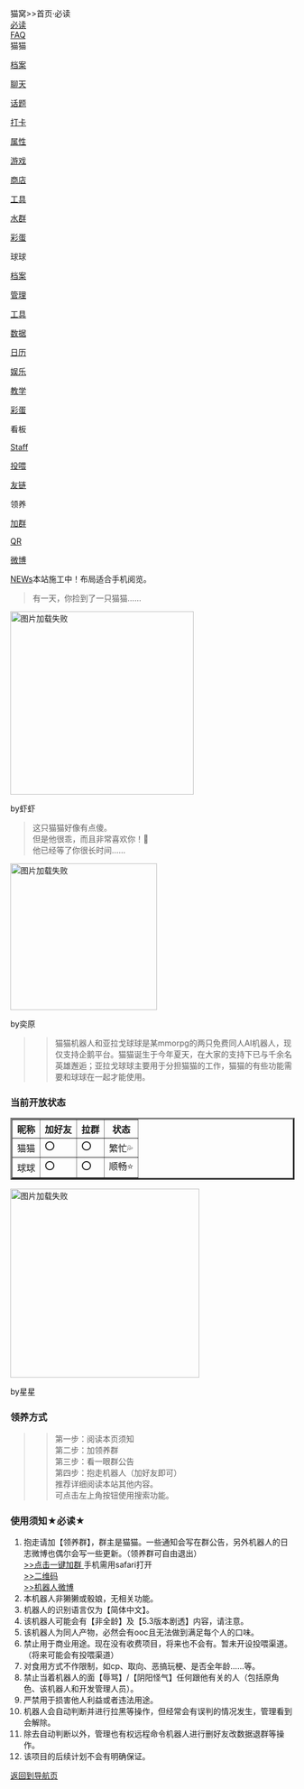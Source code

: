 <div class="title">
<span class="title">猫窝>>首页·必读</span><br>
<div class="dropdown">
<a href="猫窝首页.md"><span class="menu">必读</span></a>
  </div>
  <div class="dropdown">
<a href="常见问题管理方针.md"><span class="menu">FAQ</span></a>  
</div>
<div class="dropdown">
<span class="menu">猫猫</span>
  <div class="dropdown-content">
    <a class="link" href="猫猫档案.md"><p class="menu">档案</p></a>
    <a class="link" href="AI聊天.md"><p class="menu">聊天</p></a>
    <a class="link" href="话题.md"><p class="menu">话题</p></a>
    <a class="link" href="个性打卡.md"><p class="menu">打卡</p></a>
    <a class="link" href="属性养成.md"><p class="menu">属性</p></a>
    <a class="link" href="小游戏.md"><p class="menu">游戏</p></a>
    <a class="link" href="商城道具.md"><p class="menu">商店</p></a>
    <a class="link" href="便利功能.md"><p class="menu">工具</p></a>
    <a class="link" href="群内娱乐.md"><p class="menu">水群</p></a>
    <a class="link" href="隐藏指令.md"><p class="menu">彩蛋</p></a>
  </div>
  </div>
<div class="dropdown">
  <span class="menu">球球</span>
  <div class="dropdown-content">
    <a class="link" href="球球档案.md"><p class="menu">档案</p></a>
    <a class="link" href="管理系统.md"><p class="menu">管理</p></a>
    <a class="link" href="辅助系统.md"><p class="menu">工具</p></a>
    <a class="link" href="数据库系统.md"><p class="menu">数据</p></a>
    <a class="link" href="日历系统.md"><p class="menu">日历</p></a>
    <a class="link" href="娱乐系统.md"><p class="menu">娱乐</p></a>
    <a class="link" href="导入系统.md"><p class="menu">教学</p></a>
    <a class="link" href="隐藏系统.md"><p class="menu">彩蛋</p></a>
  </div>
</div>
<div class="dropdown">
  <span class="menu">看板</span>
  <div class="dropdown-content">
    <a class="link" href="制作人员.md"><p class="menu">Staff</p></a>
    <a class="link" href="投喂.md"><p class="menu">投喂</p></a>
    <a class="link" href="友情链接.md"><p class="menu">友链</p></a>
  </div>
</div>
<div class="dropdown">
<span class="menu">领养</span>
  <div class="dropdown-content">
    <a class="link" href="https://qm.qq.com/cgi-bin/qm/qr?k=BqrQGTYAgg2RWsg5UZY98gi-PmhOINQL&amp;jump_from=webapi"><p class="menu">加群</p></a>
    <a class="link" href="https://i.gyazo.com/a58fa55cc10e5ce476a0fc188dc4f6ee.jpg"><p class="menu">QR</p></a>
    <a class="link" href="https://weibo.com/u/7487554900"><p class="menu">微博</p></a>
  </div>
  </div>
  </div>

 <div class="line">
<a href="猫窝更新.md"><span class="news">NEWs</span></a><span class="newsline">本站施工中！布局适合手机阅览。</span>
<blockquote class="success">有一天，你捡到了一只猫猫……</blockquote>

<div class="tag">
<img src="https://i.gyazo.com/0c399a6cf73f821c9bccf94a0f6da6ad.gif" alt="图片加载失败" width="325">
  <div class="tag-content"><p class="tag">by虾虾</p></div>
  </div>

<blockquote class="success">这只猫猫好像有点傻。<br>但是他很乖，而且非常喜欢你！💖<br>他已经等了你很长时间……</blockquote>


<div class="tag">
<img src="https://i.gyazo.com/739da373325d08f6db4e4d0e60b89463.png" alt="图片加载失败" width=260px>
  <div class="tag-content"><p class="tag">by奕原</p></div>
  </div>


<blockquote class="default"><blockquote class="info">猫猫机器人和亚拉戈球球是某mmorpg的两只免费同人AI机器人，现仅支持企鹅平台。猫猫诞生于今年夏天，在大家的支持下已与千余名英雄邂逅；亚拉戈球球主要用于分担猫猫的工作，猫猫的有些功能需要和球球在一起才能使用。</blockquote></blockquote>
<h3>当前开放状态 </h3>
<table class="home" border="3">
  <tr>
     <th>昵称</th>
     <th>加好友</th>
     <th>拉群</th>
<th>状态</th>
  </tr>
  <tr>
    <td>猫猫</td>
     <td>⭕</td>
     <td>⭕</td>
    <td>繁忙💦</td>
  </tr>
  <tr>
     <td>球球</td>
     <td>⭕</td>
     <td>⭕</td>
    <td>顺畅⭐</td>
  </tr>
</table>

<div class="tag">
<img src="https://i.gyazo.com/a6e6778c8272bbe46d12d03ca772b1da.gif" alt="图片加载失败" width="335">
  <div class="tag-content"><p class="tag">by星星</p></div>
  </div>



<h3>领养方式</h3>
<blockquote class="default"><blockquote class="info">第一步：阅读本页须知<br>第二步：加领养群<br>第三步：看一眼群公告<br>第四步：抱走机器人（加好友即可）<br>推荐详细阅读本站其他内容。<br>可点击左上角按钮使用搜索功能。</blockquote></blockquote>
<h3>使用须知★必读★</h3>
<ol><li>抱走请加【领养群】，群主是猫猫。一些通知会写在群公告，另外机器人的日志微博也偶尔会写一些更新。（领养群可自由退出）<br><a class="link" target="_blank" href="https://qm.qq.com/cgi-bin/qm/qr?k=BqrQGTYAgg2RWsg5UZY98gi-PmhOINQL&amp;jump_from=webapi">&gt;&gt;点击一键加群 </a><span class="hints">手机需用safari打开</span><br><a class="link" href="https://i.gyazo.com/a58fa55cc10e5ce476a0fc188dc4f6ee.jpg" target="_blank">&gt;&gt;二维码</a><br><a class="link" href="https://weibo.com/u/7487554900" target="_blank">&gt;&gt;机器人微博</a></li><li>本机器人非獭獭或骰娘，无相关功能。</li><li>机器人的识别语言仅为【简体中文】。</li><li>该机器人可能会有【非全龄】及【5.3版本剧透】内容，请注意。</li><li>该机器人为同人产物，必然会有ooc且无法做到满足每个人的口味。</li><li>禁止用于商业用途。现在没有收费项目，将来也不会有。暂未开设投喂渠道。（将来可能会有投喂渠道）</li><li>对食用方式不作限制，如cp、取向、恶搞玩梗、是否全年龄……等。</li><li>禁止当着机器人的面【辱骂】/【阴阳怪气】任何跟他有关的人（包括原角色、该机器人和开发管理人员）。</li><li>严禁用于损害他人利益或者违法用途。</li><li>机器人会自动判断并进行拉黑等操作，但经常会有误判的情况发生，管理看到会解除。</li><li>除去自动判断以外，管理也有权远程命令机器人进行删好友改数据退群等操作。</li><li>该项目的后续计划不会有明确保证。</li></ol>
<a href="猫窝导航1.md"><span class="back">返回到导航页</span></a>
</div>
<div class="bg">
</div>